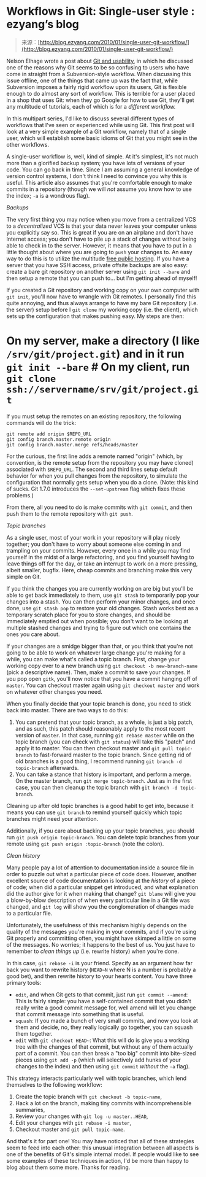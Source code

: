 <!--yml
category: 未分类
date: 2024-07-01 18:18:28
-->

# Workflows in Git: Single-user style : ezyang’s blog

> 来源：[http://blog.ezyang.com/2010/01/single-user-git-workflow/](http://blog.ezyang.com/2010/01/single-user-git-workflow/)

Nelson Elhage wrote a post about [Git and usability](http://blog.nelhage.com/archives/64), in which he discussed one of the reasons why Git seems to be so confusing to users who have come in straight from a Subversion-style workflow. When discussing this issue offline, one of the things that came up was the fact that, while Subversion imposes a fairly rigid workflow upon its users, Git is flexible enough to do almost any sort of workflow. This is terrible for a user placed in a shop that uses Git: when they go Google for how to use Git, they'll get any multitude of tutorials, each of which is for a *different workflow.*

In this multipart series, I'd like to discuss several different types of workflows that I've seen or experienced while using Git. This first post will look at a very simple example of a Git workflow, namely that of a single user, which will establish some basic idioms of Git that you might see in the other workflows.

A single-user workflow is, well, kind of simple. At it's simplest, it's not much more than a glorified backup system; you have lots of versions of your code. You can go back in time. Since I am assuming a general knowledge of version control systems, I don't think I need to convince you why this is useful. This article also assumes that you're comfortable enough to make commits in a repository (though we will *not* assume you know how to use the index; `-a` is a wondrous flag).

*Backups*

The very first thing you may notice when you move from a centralized VCS to a *decentralized* VCS is that your data never leaves your computer unless you explicitly say so. This is great if you are on an airplane and don't have Internet access; you don't have to pile up a stack of changes without being able to check in to the server. However, it means that you have to put in a little thought about where you are going to `push` your changes to. An easy way to do this is to utilize the multitude [free public hosting](http://git.or.cz/gitwiki/GitHosting). If you have a server that you have SSH access, private offsite backups are also easy: create a bare git repository on another server using `git init --bare` and then setup a remote that you can push to... but I'm getting ahead of myself!

If you created a Git repository and working copy on your own computer with `git init`, you'll now have to wrangle with Git remotes. I personally find this quite annoying, and thus always arrange to have my bare Git repository (i.e. the server) setup before I `git clone` my working copy (i.e. the client), which sets up the configuration that makes pushing easy. My steps are then:

# On my server, make a directory (I like `/srv/git/project.git`) and in it run `git init --bare` # On my client, run `git clone ssh://servername/srv/git/project.git`

If you must setup the remotes on an existing repository, the following commands will do the trick:

```
git remote add origin $REPO_URL
git config branch.master.remote origin
git config branch.master.merge refs/heads/master

```

For the curious, the first line adds a remote named "origin" (which, by convention, is the remote setup from the repository you may have cloned) associated with `$REPO_URL`. The second and third lines setup default behavior for when you pull changes from the repository, to simulate the configuration that normally gets setup when you do a clone. (Note: this kind of sucks. Git 1.7.0 introduces the `--set-upstream` flag which fixes these problems.)

From there, all you need to do is make commits with `git commit`, and then push them to the remote repository with `git push`.

*Topic branches*

As a single user, most of your work in your repository will play nicely together; you don't have to worry about someone else coming in and trampling on your commits. However, every once in a while you may find yourself in the midst of a large refactoring, and you find yourself having to leave things off for the day, or take an interrupt to work on a more pressing, albeit smaller, bugfix. Here, cheap commits and branching make this very simple on Git.

If you think the changes you are currently working on are big but you'll be able to get back immediately to them, use `git stash` to temporarily pop your changes into a stash. You can then perform your minor changes, and once done, use `git stash pop` to restore your old changes. Stash works best as a temporary scratch place for you to store changes, and should be immediately emptied out when possible; you don't want to be looking at multiple stashed changes and trying to figure out which one contains the ones you care about.

If your changes are a smidge bigger than that, or you think that you're not going to be able to work on whatever large change you're making for a while, you can make what's called a topic branch. First, change your working copy over to a new branch using `git checkout -b new-branch-name` (pick a descriptive name). Then, make a commit to save your changes. If you pop open `gitk`, you'll now notice that you have a commit hanging off of `master`. You can checkout master again using `git checkout master` and work on whatever other changes you need.

When you finally decide that your topic branch is done, you need to stick back into master. There are two ways to do this:

1.  You can pretend that your topic branch, as a whole, is just a big patch, and as such, this patch should reasonably apply to the most recent version of `master`. In that case, running `git rebase master` while on the topic branch (you can check with `git status`) will take this "patch" and apply it to master. You can then checkout master and `git pull topic-branch` to fast-forward master to the topic branch. Since getting rid of old branches is a good thing, I recommend running `git branch -d topic-branch` afterwards.
2.  You can take a stance that history is important, and perform a merge. On the master branch, run `git merge topic-branch`. Just as in the first case, you can then cleanup the topic branch with `git branch -d topic-branch`.

Cleaning up after old topic branches is a good habit to get into, because it means you can use `git branch` to remind yourself quickly which topic branches might need your attention.

Additionally, if you care about backing up your topic branches, you should run `git push origin topic-branch`. You can delete topic branches from your remote using `git push origin :topic-branch` (note the colon).

*Clean history*

Many people pay a lot of attention to documentation inside a source file in order to puzzle out what a particular piece of code does. However, another excellent source of code documentation is looking at the *history* of a piece of code; when did a particular snippet get introduced, and what explanation did the author give for it when making that change? `git blame` will give you a blow-by-blow description of when every particular line in a Git file was changed, and `git log` will show you the conglomeration of changes made to a particular file.

Unfortunately, the usefulness of this mechanism highly depends on the quality of the messages you're making in your commits, and if you're using Git properly and committing often, you might have skimped a little on some of the messages. No worries; it happens to the best of us. You just have to remember to *clean things up* (i.e. rewrite history) when you're done.

In this case, `git rebase -i` is your friend. Specify as an argument how far back you want to rewrite history (`HEAD~N` where N is a number is probably a good bet), and then rewrite history to your hearts content. You have three primary tools:

*   `edit`, and when Git gets to that commit, just run `git commit --amend`: This is fairly simple: you have a self-contained commit that you didn't really write a good commit message for, well amend will let you change that commit message into something that is useful.
*   `squash`: If you made a bunch of very small commits, and now you look at them and decide, no, they really logically go together, you can squash them together.
*   `edit` with `git checkout HEAD~`: What this will do is give you a working tree with the changes of that commit, but without any of them actually part of a commit. You can then break a "too big" commit into bite-sized pieces using `git add -p` (which will selectively add hunks of your changes to the index) and then using `git commit` *without* the `-a` flag).

This strategy interacts particularly well with topic branches, which lend themselves to the following workflow:

1.  Create the topic branch with `git checkout -b topic-name`,
2.  Hack a lot on the branch, making tiny commits with incomprehensible summaries,
3.  Review your changes with `git log -u master..HEAD`,
4.  Edit your changes with `git rebase -i master`,
5.  Checkout master and `git pull topic-name`.

And that's it for part one! You may have noticed that all of these strategies seem to feed into each other: this unusual integration between all aspects is one of the benefits of Git's simple internal model. If people would like to see some examples of these techniques in action, I'd be more than happy to blog about them some more. Thanks for reading.